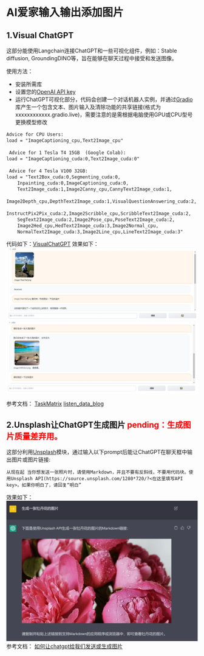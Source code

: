 # AI爱家输入输出添加图片

## 1.Visual ChatGPT
这部分能使用Langchain连接ChatGPT和一些可视化组件，例如：Stable diffusion, GroundingDINO等，旨在能够在聊天过程中接受和发送图像。

使用方法：
- 安装所需库
- 设置您的[OpenAI API key](https://platform.openai.com/account/api-keys)
- 运行ChatGPT可视化部分，代码会创建一个对话机器人实例，并通过[Gradio](https://gradio.app/)库产生一个包含文本、图片输入及清除功能的共享链接(格式为xxxxxxxxxxxx.gradio.live)，需要注意的是需根据电脑使用GPU或CPU型号更换模型修改
```
Advice for CPU Users:
load = "ImageCaptioning_cpu,Text2Image_cpu"

 Advice for 1 Tesla T4 15GB  (Google Colab):                       
load = "ImageCaptioning_cuda:0,Text2Image_cuda:0"
                                
 Advice for 4 Tesla V100 32GB:                            
load = "Text2Box_cuda:0,Segmenting_cuda:0,
    Inpainting_cuda:0,ImageCaptioning_cuda:0,
    Text2Image_cuda:1,Image2Canny_cpu,CannyText2Image_cuda:1,
    Image2Depth_cpu,DepthText2Image_cuda:1,VisualQuestionAnswering_cuda:2,
    InstructPix2Pix_cuda:2,Image2Scribble_cpu,ScribbleText2Image_cuda:2,
    SegText2Image_cuda:2,Image2Pose_cpu,PoseText2Image_cuda:2,
    Image2Hed_cpu,HedText2Image_cuda:3,Image2Normal_cpu,
    NormalText2Image_cuda:3,Image2Line_cpu,LineText2Image_cuda:3"
```

代码如下：[VisualChatGPT](VisualChatGPT.ipynb)
效果如下：
![interface image1](example1.JPG)
![interface image2](example2.JPG)

参考文档：
[TaskMatrix](https://github.com/microsoft/TaskMatrix)
[listen_data_blog](https://www.listendata.com/2023/03/complete-guide-to-visual-chatgpt.html#id-d832be)

## 2.Unsplash让ChatGPT生成图片 <span style="color: red;">pending：生成图片质量差弃用。</span>
这部分利用[Unsplash](https://unsplash.com/documentation)模块，通过输入以下prompt后能让ChatGPT在聊天框中输出图片或图片链接:
```
从现在起 当你想发送一张照片时，请使用Markdown，并且不要有反斜线，不要用代码块。使用Unsplash API(https://source.unsplash.com/1280*720/?<在这里填写API key>。如果你明白了，请回复“明白”
```
效果如下：
![Example Image](example3.JPG)
参考文档：
[如何让chatgpt给我们发送或生成图片](https://zhuanlan.zhihu.com/p/607465592)
